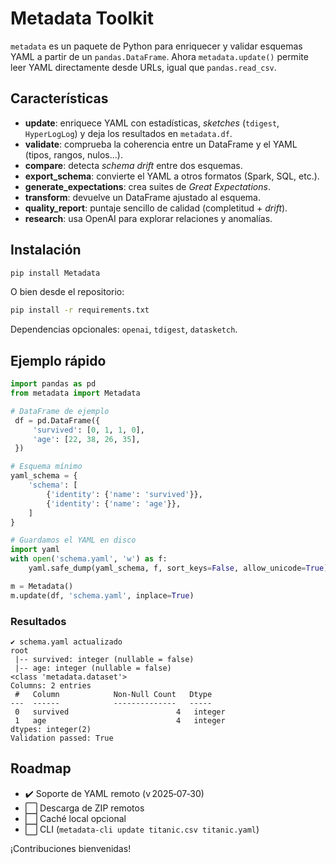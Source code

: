 # Metadata Toolkit

`metadata` es un paquete de Python para enriquecer y validar esquemas YAML a partir de un `pandas.DataFrame`. Ahora `metadata.update()` permite leer YAML directamente desde URLs, igual que `pandas.read_csv`.

## Características

- **update**: enriquece YAML con estadísticas, *sketches* (`tdigest`, `HyperLogLog`) y deja los resultados en `metadata.df`.
- **validate**: comprueba la coherencia entre un DataFrame y el YAML (tipos, rangos, nulos...).
- **compare**: detecta *schema drift* entre dos esquemas.
- **export_schema**: convierte el YAML a otros formatos (Spark, SQL, etc.).
- **generate_expectations**: crea suites de *Great Expectations*.
- **transform**: devuelve un DataFrame ajustado al esquema.
- **quality_report**: puntaje sencillo de calidad (completitud + *drift*).
- **research**: usa OpenAI para explorar relaciones y anomalías.

## Instalación

```bash
pip install Metadata
```

O bien desde el repositorio:

```bash
pip install -r requirements.txt
```

Dependencias opcionales: `openai`, `tdigest`, `datasketch`.

## Ejemplo rápido

```python
import pandas as pd
from metadata import Metadata

# DataFrame de ejemplo
 df = pd.DataFrame({
     'survived': [0, 1, 1, 0],
     'age': [22, 38, 26, 35],
 })

# Esquema mínimo
yaml_schema = {
    'schema': [
        {'identity': {'name': 'survived'}},
        {'identity': {'name': 'age'}},
    ]
}

# Guardamos el YAML en disco
import yaml
with open('schema.yaml', 'w') as f:
    yaml.safe_dump(yaml_schema, f, sort_keys=False, allow_unicode=True)

m = Metadata()
m.update(df, 'schema.yaml', inplace=True)
```

### Resultados

```text
✔ schema.yaml actualizado
root
 |-- survived: integer (nullable = false)
 |-- age: integer (nullable = false)
<class 'metadata.dataset'>
Columns: 2 entries
 #   Column            Non-Null Count   Dtype
---  ------            --------------   -----
 0   survived                        4   integer
 1   age                             4   integer
dtypes: integer(2)
Validation passed: True
```

## Roadmap

- ✔️ Soporte de YAML remoto (v 2025‑07‑30)
- ⬜ Descarga de ZIP remotos
- ⬜ Caché local opcional
- ⬜ CLI (`metadata-cli update titanic.csv titanic.yaml`)

¡Contribuciones bienvenidas!
